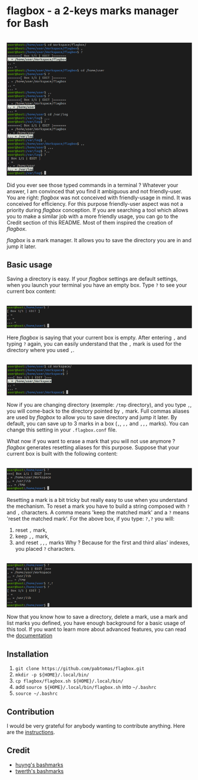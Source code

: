 # flagbox - a 2-keys marks manager for Bash

</br>
<img src="/media/weirdcommands.png">
</br>

Did you ever see those typed commands in a terminal ? Whatever your answer, I
am convinced that you find it ambiguous and not friendly-user. You are right:
*flagbox* was not conceived with friendly-usage in mind. It was conceived for
efficiency. For this purpose friendly-user aspect was not a priority during
*flagbox* conception. If you are searching a tool which allows you to make a
similar job with a more friendly usage, you can go to the Credit section of
this README. Most of them inspired the creation of *flagbox*.

*flagbox* is a mark manager. It allows you to save the directory you are in
and jump it later.

## Basic usage

Saving a directory is easy. If your *flagbox* settings are default settings,
when you launch your terminal you have an empty box. Type `?` to see your
current box content:

</br>
<img src="/media/chain1.png">
</br>

Here *flagbox* is saying that your current box is empty. After entering `,`
and typing `?` again, you can easily understand that the `,` mark is used for
the directory where you used `,`.

</br>
<img src="/media/chain0.png">
</br>

Now if you are changing directory (exemple: `/tmp` directory), and you type
`,`, you will come-back to the directory pointed by `,` mark. Full commas
aliases are used by *flagbox* to allow you to save directory and jump it later.
By default, you can save up to 3 marks in a box (`,`, `,,` and `,,,` marks).
You can change this setting in your `.flagbox.conf` file.

What now if you want to erase a mark that you will not use anymore ? *flagbox*
generates resetting aliases for this purpose. Suppose that your current box is
built with the following content:

</br>
<img src="/media/fullfilledbox.png">
</br>

Resetting a mark is a bit tricky but really easy to use when you understand
the mechanism. To reset a mark you have to build a string composed with `?`
and `,` characters. A comma means 'keep the matched mark' and a `?` means
'reset the matched mark'. For the above box, if you type: `?,?` you will:
1. reset `,` mark,
2. keep `,,` mark,
3. and reset `,,,` marks
Why ? Because for the first and third alias' indexes, you placed `?`
characters.

</br>
<img src="/media/chain101.png">
</br>

Now that you know how to save a directory, delete a mark, use a mark and list
marks you defined, you have enough background for a basic usage of this tool.
If you want to learn more about advanced features, you can read the
[documentation](https://github.com/pabtomas/flagbox/blob/master/DOCUMENTATION.md)

## Installation

1. `git clone https://github.com/pabtomas/flagbox.git`
2. `mkdir -p ${HOME}/.local/bin/`
3. `cp flagbox/flagbox.sh ${HOME}/.local/bin/`
4. add `source ${HOME}/.local/bin/flagbox.sh` into `~/.bashrc`
5. `source ~/.bashrc`

## Contribution

I would be very grateful for anybody wanting to contribute anything. Here are
the [instructions](https://github.com/pabtomas/flagbox/blob/master/CONTRIBUTING.md).

## Credit

- [huyng's bashmarks](https://github.com/huyng/bashmarks)
- [twerth's bashmarks](https://github.com/twerth/bashmarks)
